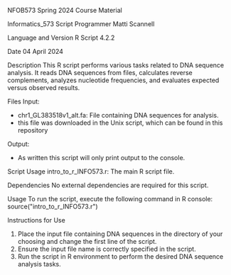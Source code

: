 NFOB573
Spring 2024 Course Material

Informatics_573 Script
Programmer
Matti Scannell

Language and Version
R Script 4.2.2

Date
04 April 2024

Description
This R script performs various tasks related to DNA sequence analysis. It reads DNA sequences from files, calculates reverse complements, analyzes nucleotide frequencies, and evaluates expected versus observed results.

Files
Input:
- chr1_GL383518v1_alt.fa: File containing DNA sequences for analysis.
- this file was downloaded in the Unix script, which can be found in this repository

Output:
- As written this script will only print output to the console. 

Script
Usage
intro_to_r_INFO573.r: The main R script file.

Dependencies
No external dependencies are required for this script.

Usage
To run the script, execute the following command in R console:
source("intro_to_r_INFO573.r")

Instructions for Use
1. Place the input file containing DNA sequences in the directory of your choosing and change the first line of the script.
2. Ensure the input file name is correctly specified in the script.
3. Run the script in R environment to perform the desired DNA sequence analysis tasks.

